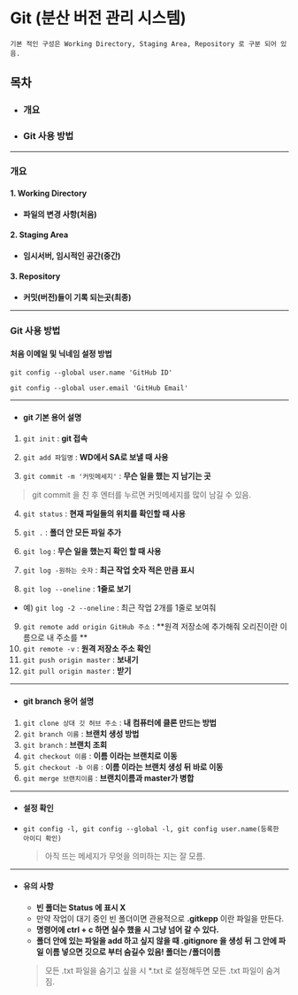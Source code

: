# Git (분산 버전 관리 시스템)

`기본 적인 구성은 Working Directory, Staging Area, Repository 로 구분 되어 있음.`



## 목차

- ### 개요

- ### Git 사용 방법

---

### 개요



#### 1. Working Directory

- **파일의 변경 사항(처음)**

#### 2. Staging Area

- **임시서버, 임시적인 공간(중간)**

#### 3. Repository

- **커밋(버전)들이 기록 되는곳(최종)**

---



### Git 사용 방법

#### 처음 이메일 및 닉네임 설정 방법

```base
git config --global user.name 'GitHub ID'

git config --global user.email 'GitHub Email'
```
---

- ####  git 기본 용어 설명

1. `git init` : **git 접속**

2. `git add 파일명` : **WD에서 SA로 보낼 때 사용**

3. `git commit -m '커밋메세지'` : **무슨 일을 했는 지 남기는 곳**

> git commit 을 친 후 엔터를 누르면 커밋메세지를 많이 남길 수 있음.

4. `git status` : **현재 파일들의 위치를 확인할 때 사용**

5. `git .` : **폴더 안 모든 파일 추가**

6. `git log` : **무슨 일을 했는지 확인 할 때 사용**

7. `git log -원하는 숫자` : **최근 작업 숫자 적은 만큼 표시**

8. `git log --oneline` : **1줄로 보기**

- 예) `git log -2 --oneline` : 최근 작업 2개를 1줄로 보여줘

9. `git remote add origin GitHub 주소` : **원격 저장소에 추가해줘 오리진이란 이름으로 내 주소를 **
10. `git remote -v` : **원격 저장소 주소 확인**
11. `git push origin master` : **보내기**
12. `git pull origin master` : **받기**

---

- #### git branch 용어 설명

1. `git clone 상대 깃 허브 주소` : **내 컴퓨터에 클론 만드는 방법**
2. `git branch 이름` : **브랜치 생성 방법**
3. `git branch` : **브랜치 조회**
4. `git checkout 이름` : **이름 이라는 브랜치로 이동**
5. `git checkout -b 이름` : **이름 이라는 브랜치 생성 뒤 바로 이동**
6. `git merge 브랜치이름` : **브랜치이름과 master가 병합**

---

- #### 설정 확인

- `git config -l, git config --global -l, git config user.name(등록한 아이디 확인)`

  > 아직 뜨는 메세지가 무엇을 의미하는 지는 잘 모름.

---

- #### 유의 사항

  - **빈 폴더는 Status 에 표시 X**
  - 만약 작업이 대기 중인 빈 폴더이면 관용적으로 **.gitkepp** 이란 파일을 만든다.
  - **명령어에 ctrl + c 하면 실수 했을 시 그냥 넘어 갈 수 있다.**
  - **폴더 안에 있는 파일을 add 하고 싶지 않을 때 .gitignore 을 생성 뒤 그 안에 파일 이름 넣으면 깃으로 부터 숨길수 있음! 폴더는 /폴더이름**

  > 모든 .txt 파일을 숨기고 싶을 시 *.txt 로 설정해두면 모든 .txt 파일이 숨겨짐.
